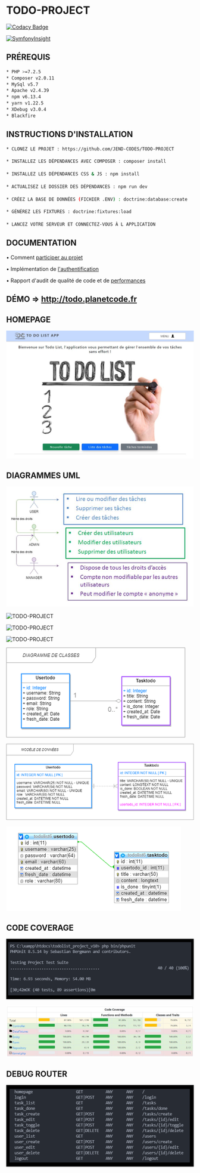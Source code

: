 # TODO-PROJECT

[![Codacy Badge](https://app.codacy.com/project/badge/Grade/4ff59ff646f54b828ff943c19a245dbd)](https://www.codacy.com/gh/JEND-CODES/TODO-PROJECT/dashboard?utm_source=github.com&amp;utm_medium=referral&amp;utm_content=JEND-CODES/TODO-PROJECT&amp;utm_campaign=Badge_Grade)

[![SymfonyInsight](https://insight.symfony.com/projects/a2b7ac96-199d-49c1-a697-070378224166/big.svg)](https://insight.symfony.com/projects/a2b7ac96-199d-49c1-a697-070378224166)

## PRÉREQUIS

``` bash
* PHP >=7.2.5
* Composer v2.0.11
* MySql v5.7
* Apache v2.4.39
* npm v6.13.4
* yarn v1.22.5
* XDebug v3.0.4
* Blackfire
```

## INSTRUCTIONS D'INSTALLATION
``` bash
* CLONEZ LE PROJET : https://github.com/JEND-CODES/TODO-PROJECT

* INSTALLEZ LES DÉPENDANCES AVEC COMPOSER : composer install

* INSTALLEZ LES DÉPENDANCES CSS & JS : npm install

* ACTUALISEZ LE DOSSIER DES DÉPENDANCES : npm run dev

* CRÉEZ LA BASE DE DONNÉES (FICHIER .ENV) : doctrine:database:create

* GÉNÉREZ LES FIXTURES : doctrine:fixtures:load

* LANCEZ VOTRE SERVEUR ET CONNECTEZ-VOUS À L APPLICATION
```

## DOCUMENTATION

• Comment [participer au projet](https://github.com/JEND-CODES/TODO-PROJECT/blob/main/documentation/Participation.md)

• Implémentation de [l'authentification](https://github.com/JEND-CODES/TODO-PROJECT/blob/main/documentation/Impl%C3%A9mentation%20Authentification%20P8%20V2.pdf)

• Rapport d'audit de qualité de code et de [performances](https://github.com/JEND-CODES/TODO-PROJECT/tree/main/documentation)

## DÉMO => http://todo.planetcode.fr

## HOMEPAGE

![TODO-PROJECT](https://raw.githubusercontent.com/JEND-CODES/TODO-PROJECT/main/public/captures/Capcha_project_P8.JPG)

## DIAGRAMMES UML

![TODO-PROJECT](https://raw.githubusercontent.com/JEND-CODES/TODO-PROJECT/main/documentation/diagrammes/P8%20Op%C3%A9rations%20autoris%C3%A9es%20par%20r%C3%B4les.JPG)

![TODO-PROJECT](https://raw.githubusercontent.com/JEND-CODES/TODO-PROJECT/main/documentation/diagrammes/Cas_Gestion_T%C3%A2ches_User_P8_V2.png)

![TODO-PROJECT](https://raw.githubusercontent.com/JEND-CODES/TODO-PROJECT/main/documentation/diagrammes/Cas_Gestion_T%C3%A2ches_Admin_P8_V2.png)

![TODO-PROJECT](https://raw.githubusercontent.com/JEND-CODES/TODO-PROJECT/main/documentation/diagrammes/S%C3%A9quence_Gestion_Utilisateurs_P8_V3.png)

![TODO-PROJECT](https://raw.githubusercontent.com/JEND-CODES/TODO-PROJECT/main/documentation/diagrammes/Diagramme_de_Classes_P8_V1.png)

![TODO-PROJECT](https://raw.githubusercontent.com/JEND-CODES/TODO-PROJECT/main/documentation/diagrammes/Mod%C3%A8le_de_donn%C3%A9es_P8_V1.png)

![TODO-PROJECT](https://raw.githubusercontent.com/JEND-CODES/TODO-PROJECT/main/documentation/diagrammes/Concepteur_BDD_Todolist_v2.png)

## CODE COVERAGE

![TODO-PROJECT](https://raw.githubusercontent.com/JEND-CODES/TODO-PROJECT/main/public/captures/P8%20PhpUnit%20Tests%20results.png)

![TODO-PROJECT](https://raw.githubusercontent.com/JEND-CODES/TODO-PROJECT/main/assets/images/Coverage_results_P8_V4.JPG)

## DEBUG ROUTER

![TODO-PROJECT](https://raw.githubusercontent.com/JEND-CODES/TODO-PROJECT/main/public/captures/P8%20Debug%20Router.png)
